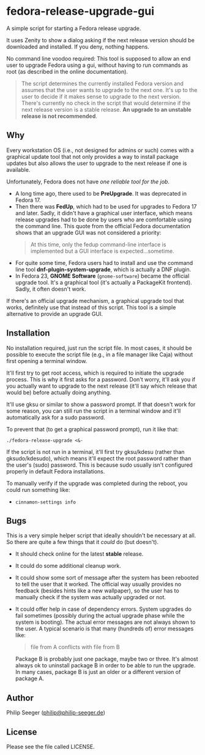 fedora-release-upgrade-gui
==========================

A simple script for starting a Fedora release upgrade.

It uses Zenity to show a dialog asking if the next release version
should be downloaded and installed. If you deny, nothing happens.

No command line voodoo required:
This tool is supposed to allow an end user to upgrade Fedora using a gui,
without having to run commands as root (as described in the online documentation).

> The script determines the currently installed Fedora version
and assumes that the user wants to upgrade to the next one.
> It's up to the user to decide if it makes sense to upgrade to the next version.
> There's currently no check in the script that would determine
if the next release version is a stable release.
> **An upgrade to an unstable release is not recommended**.



Why
---

Every workstation OS (i.e., not designed for admins or such) comes with
a graphical update tool that not only provides a way to install package updates
but also allows the user to upgrade to the next release if one is available.

Unfortunately, Fedora does not have *one reliable tool for the job*.
- A long time ago, there used to be __PreUpgrade__. It was deprecated in Fedora 17.
- Then there was __FedUp__, which had to be used for upgrades to Fedora 17 and later.
  Sadly, it didn't have a graphical user interface, which means release upgrades
  had to be done by users who are comfortable using the command line.
  This quote from the official Fedora documentation shows that an upgrade GUI
  was not considered a priority:
  > At this time, only the fedup command-line interface is implemented but a GUI interface is expected...sometime.
- For quite some time, Fedora users had to install and use the command line
  tool __dnf-plugin-system-upgrade__, which is actually a DNF plugin.
- In Fedora 23, __GNOME Software__ (`gnome-software`) became the official upgrade tool.
  It's a graphical tool (it's actually a PackageKit frontend).
  Sadly, it often doesn't work.

If there's an official upgrade mechanism, a graphical upgrade tool that works,
definitely use that instead of this script.
This tool is a simple alternative to provide an upgrade GUI.



Installation
------------

No installation required, just run the script file.
In most cases, it should be possible to execute the script file
(e.g., in a file manager like Caja) without first opening a terminal window.

It'll first try to get root access, which is required to initiate the upgrade
process. This is why it first asks for a password.
Don't worry, it'll ask you if you actually want to upgrade to the next release
(it'll say which release that would be) before actually doing anything.

It'll use gksu or similar to show a password prompt.
If that doesn't work for some reason, you can still run the script in a
terminal window and it'll automatically ask for a sudo password.

To prevent that (to get a graphical password prompt), run it like that:

    ./fedora-release-upgrade <&-

If the script is not run in a terminal, it'll first try gksu/kdesu
(rather than gksudo/kdesudo), which means it'll expect the root password
rather than the user's (sudo) password.
This is because sudo usually isn't configured properly
in default Fedora installations.

To manually verify if the upgrade was completed during the reboot,
you could run something like:
- `cinnamon-settings info`



Bugs
----

This is a very simple helper script that ideally shouldn't be necessary at all.
So there are quite a few things that it *could* do (but doesn't).

- It should check online for the latest **stable** release.
- It could do some additional cleanup work.
- It could show some sort of message after the system has been rebooted
  to tell the user that it worked. The official way usually provides no feedback
  (besides hints like a new wallpaper), so the user has to manually check
  if the system was actually upgraded or not.
- It could offer help in case of dependency errors.
  System upgrades do fail sometimes (possibly during the actual upgrade phase
  while the system is booting).
  The actual error messages are not always shown to the user.
  A typical scenario is that many (hundreds of) error messages like:
  > file from A conflicts with file from B
  
  Package B is probably just one package, maybe two or three.
  It's almost always ok to uninstall package B in order
  to be able to run the upgrade.
  In many cases, package B is just an older or a different version of package A.



Author
------

Philip Seeger (philip@philip-seeger.de)



License
-------

Please see the file called LICENSE.

